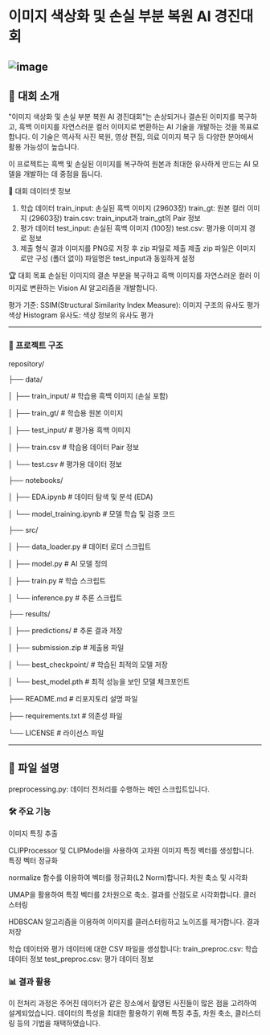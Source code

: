 # 이미지 색상화 및 손실 부분 복원 AI 경진대회
![image](https://github.com/user-attachments/assets/f297bed5-d06d-46d0-a70d-a3dea0b98e6f)
---
## 📌 대회 소개
"이미지 색상화 및 손실 부분 복원 AI 경진대회"는 손상되거나 결손된 이미지를 복구하고, 흑백 이미지를 자연스러운 컬러 이미지로 변환하는 AI 기술을 개발하는 것을 목표로 합니다.
이 기술은 역사적 사진 복원, 영상 편집, 의료 이미지 복구 등 다양한 분야에서 활용 가능성이 높습니다.

이 프로젝트는 흑백 및 손실된 이미지를 복구하여 원본과 최대한 유사하게 만드는 AI 모델을 개발하는 데 중점을 둡니다.

📂 대회 데이터셋 정보
1. 학습 데이터
train_input: 손실된 흑백 이미지 (29603장)
train_gt: 원본 컬러 이미지 (29603장)
train.csv: train_input과 train_gt의 Pair 정보
2. 평가 데이터
test_input: 손실된 흑백 이미지 (100장)
test.csv: 평가용 이미지 경로 정보
3. 제출 형식
결과 이미지를 PNG로 저장 후 zip 파일로 제출
제출 zip 파일은 이미지로만 구성 (폴더 없이)
파일명은 test_input과 동일하게 설정

🏆 대회 목표
손실된 이미지의 결손 부분을 복구하고 흑백 이미지를 자연스러운 컬러 이미지로 변환하는 Vision AI 알고리즘을 개발합니다.

평가 기준:
SSIM(Structural Similarity Index Measure): 이미지 구조의 유사도 평가
색상 Histogram 유사도: 색상 정보의 유사도 평가

---

### 🚀 프로젝트 구조

repository/

├── data/

│   ├── train_input/          # 학습용 흑백 이미지 (손실 포함)

│   ├── train_gt/             # 학습용 원본 이미지

│   ├── test_input/           # 평가용 흑백 이미지

│   ├── train.csv             # 학습용 데이터 Pair 정보

│   └── test.csv              # 평가용 데이터 정보

├── notebooks/

│   ├── EDA.ipynb             # 데이터 탐색 및 분석 (EDA)

│   └── model_training.ipynb  # 모델 학습 및 검증 코드

├── src/

│   ├── data_loader.py        # 데이터 로더 스크립트

│   ├── model.py              # AI 모델 정의

│   ├── train.py              # 학습 스크립트

│   └── inference.py          # 추론 스크립트

├── results/

│   ├── predictions/          # 추론 결과 저장

│   ├── submission.zip        # 제출용 파일

│   └── best_checkpoint/      # 학습된 최적의 모델 저장

│       └── best_model.pth    # 최적 성능을 보인 모델 체크포인트

├── README.md                 # 리포지토리 설명 파일

├── requirements.txt          # 의존성 파일

└── LICENSE                   # 라이선스 파일

---

## 📂 파일 설명
preprocessing.py: 데이터 전처리를 수행하는 메인 스크립트입니다.

### 🛠️ 주요 기능
이미지 특징 추출

CLIPProcessor 및 CLIPModel을 사용하여 고차원 이미지 특징 벡터를 생성합니다.
특징 벡터 정규화

normalize 함수를 이용하여 벡터를 정규화(L2 Norm)합니다.
차원 축소 및 시각화

UMAP을 활용하여 특징 벡터를 2차원으로 축소.
결과를 산점도로 시각화합니다.
클러스터링

HDBSCAN 알고리즘을 이용하여 이미지를 클러스터링하고 노이즈를 제거합니다.
결과 저장

학습 데이터와 평가 데이터에 대한 CSV 파일을 생성합니다:
train_preproc.csv: 학습 데이터 정보
test_preproc.csv: 평가 데이터 정보

### 📊 결과 활용
이 전처리 과정은 주어진 데이터가 같은 장소에서 촬영된 사진들이 많은 점을 고려하여 설계되었습니다. 데이터의 특성을 최대한 활용하기 위해 특징 추출, 차원 축소, 클러스터링 등의 기법을 채택하였습니다.
